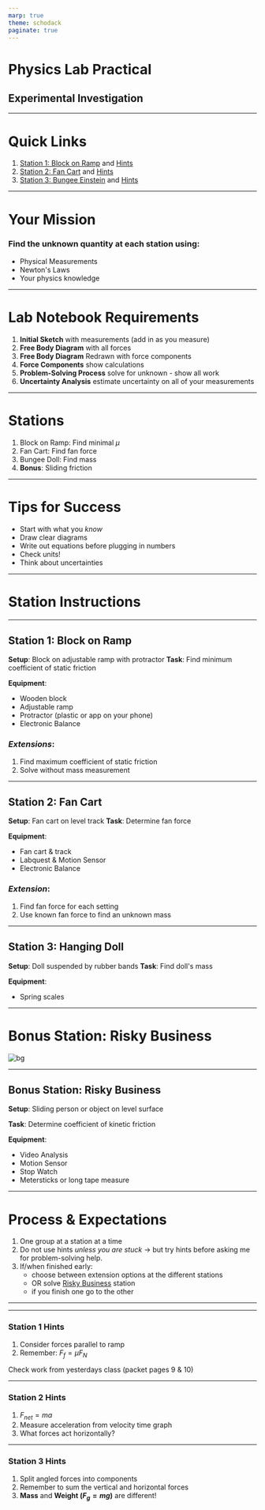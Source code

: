```yaml
---
marp: true
theme: schodack
paginate: true
---
```


# Physics Lab Practical
## Experimental Investigation

---

# Quick Links

1. [Station 1: Block on Ramp](#station-1-block-on-ramp) and  [Hints](#station-1-hints)
2. [Station 2: Fan Cart](#station-2-fan-cart) and [Hints](#station-2-hints)
3. [Station 3: Bungee Einstein](#station-3-hanging-doll) and [Hints](#station-3-hints)


---

# Your Mission

### Find the unknown quantity at each station using:
- Physical Measurements
- Newton's Laws
- Your physics knowledge

---

# Lab Notebook Requirements

1. **Initial Sketch** with measurements (add in as you measure)
2. **Free Body Diagram** with all forces
3. **Free Body Diagram** Redrawn with force components
3. **Force Components** show calculations
4. **Problem-Solving Process** solve for unknown - show all work
5. **Uncertainty Analysis** estimate uncertainty on all of your measurements

---

# Stations

1. Block on Ramp: Find minimal $\mu$
2. Fan Cart: Find fan force
3. Bungee Doll: Find mass
4. **Bonus**: Sliding friction

---

# Tips for Success

- Start with what you *know*
- Draw clear diagrams
- Write out equations before plugging in numbers
- Check units!
- Think about uncertainties

---

# Station Instructions

---

## Station 1: Block on Ramp
**Setup**: Block on adjustable ramp with protractor
**Task**: Find minimum coefficient of static friction

**Equipment**:
- Wooden block
- Adjustable ramp
- Protractor (plastic or app on your phone)
- Electronic Balance

### *Extensions*:
1. Find maximum coefficient of static friction
2. Solve without mass measurement

---

## Station 2: Fan Cart
**Setup**: Fan cart on level track
**Task**: Determine fan force

**Equipment**:
- Fan cart & track
- Labquest & Motion Sensor 
- Electronic Balance

### *Extension*: 
1. Find fan force for each setting
2. Use known fan force to find an unknown mass

---

## Station 3: Hanging Doll
**Setup**: Doll suspended by rubber bands
**Task**: Find doll's mass

**Equipment**:
- Spring scales

---

# Bonus Station: Risky Business <!--fit--->

![bg](https://i.gifer.com/1HuW.gif)



---

## Bonus Station: Risky Business

**Setup**: Sliding person or object on level surface

**Task**: Determine coefficient of kinetic friction

**Equipment**:
- Video Analysis
- Motion Sensor
- Stop Watch
- Metersticks or long tape measure 

---

# Process & Expectations

1. One group at a station at a time
2. Do not use hints _unless you are stuck_ -> but try hints before asking me for problem-solving help.
3. If/when finished early:
    - choose between extension options at the different stations
    - OR solve [Risky Business](#bonus-station-risky-business-1) station
    - if you finish one go to the other


---


---



### Station 1 Hints
1. Consider forces parallel to ramp
3. Remember: $F_f = \mu F_N$

Check work from yesterdays class (packet pages 9 & 10)

---



### Station 2 Hints
1. $F_{net} = ma$
2. Measure acceleration from velocity time graph
3. What forces act horizontally?

---

### Station 3 Hints

1. Split angled forces into components
2. Remember to sum the vertical and horizontal forces
3. **Mass** and **Weight ($F_g=mg$)** are different!